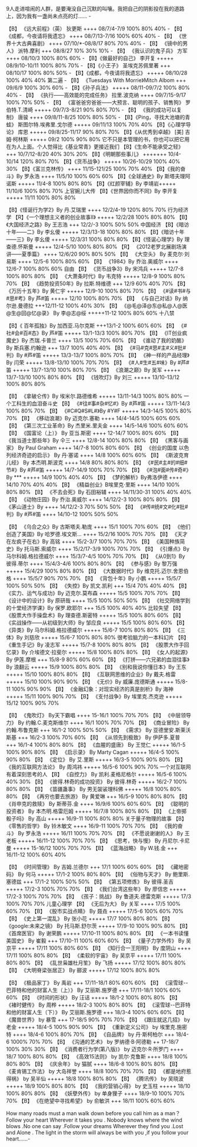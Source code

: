 9人走进喧闹的人群，是要淹没自己沉默的叫嚷。我把自己的阴影投在我的道路上，因为我有一盏尚未点亮的灯…… -

【B】 《远大前程》（英） 狄更斯 ++++ 08/7/4-7/9 100% 80% 40% -
【B】 《成都，今夜请将我遗忘》 ++++ 08/7/13-7/16 100% 60% 40% -
【B】 《世界十大古典喜剧》 ++++ 07/10/*-08/8/17 80% 70% 40% -
【B】 《镜中的男人》 派特.摩利 +++ 08/8/27 10% 30% 10% -
【B】 《我认识的鬼子兵》 方军 ++++ 08/10/3 100% 80% 60% -
【B】《做最好的自己》 李开复 +++++ 08/9/10-10/11 100% 80% 70% -
【B】《小王子》 圣埃克苏佩里著 +++ 08/10/17 100% 80% 50% -
【B】《成都，今夜请将我遗忘》 +++++ 08/10/28 100% 40% 40% 第二遍 -
【B】 《Tuesdays With Morrie》Mitch Albom +++  09/6/9  100% 30% 60%   -
【B】《孙子兵法》 +++++ 08/11-09/7/2 100% 80% 40% -
【B】 《执行——高效能的完成任务》 拉里.波克纳 ++++ 09/7/15-9/17 100% 70% 50% -
【B】 《富爸爸穷爸爸——大预言、聪明的孩子、销售狗》 罗伯特.T.清崎 +++++ 09/7/3-8/21 90% 80% 70% -
【B】 《我的成功可以复制》 唐骏 ++++  09/8/11-8/25 100% 80% 50% -
【B】《Ping，寻找大池塘的青蛙》 斯图尔特.埃弗里.戈尔德  +++++  09/11/13  100% 70% 40%
【B】《心理学导论》 库恩 +++++  09/8/25-11/17  90% 80% 70%
【B】《从优秀到卓越》 [美] 吉姆·柯林斯 +++++  09/2  100% 90% 80%  它不只是本管理的书，你也可以把它用在为人上面。个人觉得比《基业常青》更接近我们
【B】《生命不能承受之轻》 +++  10/7/12-8/20  40% 30% 20%
【B】《明朝那些事儿》 +++++++  10/4-10/14  120% 80% 70%
【B】《货币战争》 +++++  10/26-10/29  100% 40% 30%
【B】《富兰克林传》 ++++  11/15-121/25  100% 70% 40%
【B】《我的奋斗》By 罗永浩 ++++  11/5/10  100% 60% 60%
【B】《全球通史》By 斯塔夫理阿诺斯 +++++  11/4-8  100% 80% 80%
【B】《红颜宰辅》By 李靖岩+++++  11/10/6  100% 80% 70% 上官婉儿大传
【B】《世界因你而不同》By 李开复 +++++  11/11  100% 80% 80%


【B】《怪诞行为学2》By 丹.艾瑞里 ++++  12/2/4-19  120% 80% 70% 行为经济学
【R】《一个理想主义者的创业故事II》 +++++  12/2/28  100% 80% 80%
【B】《大国经济之路》By 王志浩 +++  12/2/-3  100% 50% 50% 中国经济
【B】《暗访十年——二》By 李幺傻 +++++  12/3/13-18  100% 80% 80%
【B】《暗访十年——三》By 李幺傻 +++++  12/3/31  100% 80% 80%
【B】《怪诞心理学》By 理查德.怀斯曼 +++++  12/4-5/10  100% 80% 80%
【R】 《2012老罗北展剧场演讲——夏季篇》 ++++ 12/6/20 90% 80% 50%
【B】 《大空头》 By  麦克尔·刘易斯 ++++ 12/5-6 100% 80% 60%
【B】 《1984》By 乔治.奥威尔 ++++ 12/6-7 100% 80% 60%  自由
【B】 《货币战争3》By 宋鸿兵 +++++ 12/7-8 100% 80% 80%
【B】 《大萧条时代》By 韦克特 +++++ 12/8-9 100% 80% 70%
【B】 《趋势投资50年》By 拉斯.特维德 +++ 12/9 60% 40% 70%
【B】 《万历十五年》By 黄仁宇 +++++ 12/9-10 100% 80% 70%
【B】 《#读#书#与#思#考》By 芦#笛 +++++ 12/10 100% 80% 70%
【B】 《与自己对话》By 纳尔逊.曼德拉 +++12/11-12 100% 40% 30%
【B】 《@毛@泽@东@私@人@医@生@回@忆@录》 By 李@志@绥 +++++11-12 100% 80% 60%  十八禁


【B】《 百年孤独》By 加西亚.马尔克斯 +++13/1-2 100% 60% 60%
【B】 《#社#会#百#态》By 芦#笛 +++++ 13/1-13/3 100% 80% 70%
【B】 《IT创业疯魔史》By 杰瑞.卡普兰  ++++ 13/5 100% 70% 60%
【B】 《谁动了我的奶酪》By 斯兵塞.约翰逊 +++ 13/7 100% 40% 40%
【B】 《#马#克#思#主#义#批#判》By #芦#笛 +++++ 13/3-13/7 100% 80% 70%
【B】 《神一样的产品经理》By 闫荣 +++++ 13/8-13/10 100% 70% 70%
【B】 《#人#生#五#味》By #芦#笛 +++++ 13/7-13/10 100% 80% 70%
【B】 《浪潮之巅》By 吴军 +++++ 13/7-13/10 100% 80% 80%
【B】 《钱吹灯》By 刘三 +++++ 13/10-13/12 100% 80% 80%

【B】 《拿破仑传》By 埃米尔.路德维希 +++++ 13/11-14/3 100% 80% 80% 一个工科生的血泪奋斗史
【B】 《#往#事#杂#忆#》By #芦#笛 +++++ 13/11-14/3 100% 80% 70%
【B】 《#C#Q#S#L#》By #Y#F +++++ 14/3-14/5 100% 80% 70%
【B】 《移动浪潮》By 迈克尔.塞勒 ++++ 14/4-14/5 100% 60% 60%
【B】 《第三次工业革命》By 杰里米.里夫金 ++++ 14/5-14/6 100% 60% 60%
【B】 《国富论（上）》 By 亚当.斯密 ++++ 12-14/7 100% 80% 60%
【B】 《我当道士那些年》By 仐三 ++++ 12/8-14 100% 80% 80%
【B】 《黑客与画家》 By Paul Graham ++++ 14/7-8 100% 80% 60%
【B】 《创业的国度 以色列经济奇迹的启示》 By 丹·塞诺 ++++ 14/8 100% 60% 60%
【B】 《斯波克育儿经》 By 本杰明.斯波克 ++++ 14/8 80% 80% 80%
【B】 《#民#主#的#细#节#》By #芦#笛 +++++ 14/7-14/9 100% 70% 70%
【B】 《#泡#面#传#奇#》By *** +++++ 14/9 100% 40% 40%
【B】 《梦的解析》By弗洛伊德 ++++ 14/10 70% 40% 40%
【B】 《精益创业》B埃里克·里斯 ++++ 14/10  100% 80% 80%
【B】 《不去会死》By 石田裕辅 ++++ 14/11/30-31 100% 40% 40%
【B】 《动物庄园》By 乔治.奥威尔 ++++ 14/12/2-3 100% 80% 80%
【B】 《茅山道士》By  ++++ 14/12/2-3 70% 50% 50%
【B】 《#传#统#文#化#批#判》By #芦#笛  ++++ 14/10-12 100% 50% 50%


【B】 《乌合之众》By 古斯塔夫.勒庞  ++++ 15/1 100% 70% 60%
【B】 《他们创造了美国》By 哈罗德.埃文斯...  ++++ 15/2/16 100% 70% 70%
【B】 《天才在左疯子在右》By 高铭  ++++ 15/2-3/7 100% 70% 70%
【B】 《美国种族简史》By 托马斯.索威尔  ++++ 15/2/17-3/9 100% 70% 70%
【B】 《引爆点》By 马尔科姆.格拉德威尔 ++++ 15/3/7-4/5 100% 70% 70%
【B】 《从0到1》By 彼得.蒂尔 ++++ 15/4/3-4/6 100% 80% 80%
【B】 《参与感》By 黎万强 +++++ 15/4/29 100% 80% 80%
【B】 《大数据时代》By 维克托.迈尔.舍恩伯格 ++++ 15/5/7 90% 70% 70%
【B】 《背包十年》By 小鹏 +++++ 15/5/7 100% 50% 50%
【B】 《失控》By 凯文.凯利 +++ 15/4 70% 40% 40%
【B】 《实力、运气与成功》By 迈克尔.莫布森 +++++ 15/5 100% 70% 70%
【B】 《设计中的设计》By 原研哉 ++++ 15/5 100% 50% 50%
【B】 《社交网络学到的十堂经济学课》By 保罗.欧耶尔 +++ 15/5 100% 40% 40%   比较失望
【B】 《股票大作手操盘术》By 理查德.斯密特 +++++ 15/5 100% 80% 60%
【B】 《实战操作——从初级到大师》By 邹应良 +++++ 15/5 100% 80% 60%
【B】 《异类》By 马尔科姆.格拉德威尔 +++++ 15/6-7 100% 80% 80%
【B】 《三体》By 刘慈欣 +++++ 15/6-7 100% 80% 80%   很考验脑力的一本科幻片
【B】 《重生手记》By 凌志军 +++++ 15/7-8 100% 80% 80%
【B】 《股票大作手回忆录》By   介埃德文·拉斐尔 +++++ 15/8 100% 80% 80%
【B】 《女人的起源》By  伊莲.摩根 +++ 15/8-9 80% 60% 60%
【B】 《打拼——六兄弟的血泪往事》By  浪翻云 +++++ 15/9 100% 80% 80%
【B】 《别和我说你懂日本》By  王东 +++++ 15/10 100% 80% 80%
【B】 《互联网思维的企业》By  戴夫.格雷 +++++ 15/10 100% 90% 90%
【B】 《无价》By  威廉.庞德斯通 +++++ 15/8-11 100% 90% 90%
【B】 《金融幻象：对现实经济的真是剖析》By  海神 +++++ 15/11 100% 90% 70%
【B】 《支付战争》By 埃里克.杰克逊 +++++ 15/12 100% 90% 70%


【B】 《鬼吹灯》 By天下霸唱 ++++ 15-16/1 100% 70% 70%
【B】 《中层领导力》 By 约翰.C.麦克斯维尔 ++++ 16/1 100% 70% 70%
【B】 《商业冒险》 By 约翰.布鲁克斯 +++ 16/1-2 100% 50% 50%
【B】 《需求》 By 亚德里安.斯莱沃斯基 +++ 16/2-3 100% 70% 60%
【B】 《从领先到极致》 By 伊萨多.夏普 +++ 16/1-4 100% 80% 80%
【B】 《血腥的盛唐》 By 王觉仁 +++++ 16/1-5 100% 90% 80%
【B】 《启示录》 By Marty Cagan +++++ 16/4-5 100% 90% 80%
【B】 《定位》 By 艾.里斯 +++++ 16/3-5 100% 90% 80%
【B】 《我的互联网方法论》 By 周鸿祎  +++++ 16/5-6 100% 90% 70%    一个对互联网有着深刻思考的人
【B】 《自控力》 By 凯利.麦格尼格尔  +++++ 16/5-6 100% 40% 30%
【B】 《彼得.林奇的成功投资》 By 彼得.林奇  +++++ 16/2-7 100% 80% 80%
【B】 《苗疆蛊事》 By 男无袈裟理科佛  +++++ 16/8 100% 80% 80%
【B】 《再穷也要去旅游》 By 黄爱琳  +++ 16/5-9 100% 80% 80%
【B】 《肖申克的救赎》 By 斯蒂芬.金  ++++ 16/9/6 100% 60% 60%
【B】 《聪明的投资者》 By 本杰明.格雷厄姆  +++++ 16/7/8 100% 80% 80%
【B】 《上帝掷骰子吗》 By 高山  +++++ 16/9-11 100% 80% 80%  关于量子物理的故事
【B】 《零售的哲学》 By 铃木敏文  ++++ 16/9-11 100% 70% 70%
【B】 《我的奋斗》 By 罗永浩  +++++ 16/11 100% 70% 70%
【B】 《不愿说谢谢的人》 By 王老板  +++++ 16/11-12 100% 70% 70%
【B】 《思考，快与慢》 By 丹尼尔.卡尼曼  +++++ 15-16/12 100% 70% 70%
【B】 《蓝海战略》 By W.钱.金  +++ 16/11-12 100% 60% 40%


【B】 《时间管理》 By 吉姆.兰德尔  +++ 17/1 100% 60% 60%
【B】 《藏地密码》 By 何马  +++++ 17/1-2 100% 80% 80%
【B】 《俗物与天才》 By 鲍里斯.塞德兹  +++ 17/1-2 100% 50% 50%
【B】 《第五项修炼》 By 彼得.圣吉  +++++ 17/2-3 100% 70% 70%
【B】 《我们台湾这些年》 By 廖信忠 +++++ 17/2-3 100% 70% 70%
【B】 《孩子：挑战》 By 鲁道夫.德雷克斯 +++++ 17/3 100% 70% 70%      儿童心理学
【B】 《无后为大》 By  关军 ++++ 17/5 100% 60% 70%
【B】 《股市实战点睛》 By  聂垚 +++++ 17/5-6 100% 60% 70%
【B】 《史上第一混乱》 By 张小花 +++++ 17/7 100% 80% 80%
【B】 《google:未来之镜》 By 托马斯.舒尔茨 +++++ 17/9-10 100% 90% 80%
【B】 《首席医官》 By 谢荣鹏 +++++ 17/10-11 100% 80% 80%
【B】 《一本书读懂美国史》 By 崔毅 +++ 17/10-11 100% 60% 60%
【B】 《量子力学外传》 By 吴京平 +++++ 17/11 100% 80% 60%
【B】 《知行合一王阳明》 By 度阴山 ++++ 17/11 100% 80% 80%
【B】 《柔软的宇宙》 By 吴京平 +++++ 17/11 100% 80% 80%
【B】 《乱世枭雄杜月笙》 By 飞扬 +++++ 17/12 100% 80% 80%
【B】 《大明脊梁张居正》 By 郦波 +++++ 17/12 100% 80% 80%


【B】 《极品家丁》 By 禹岩  +++ 17/11-18/1 80% 60% 60%
【B】 《滚雪球--巴菲特和他的财富人生（上）》 By 艾丽斯.施罗德  +++ 17/11-18/1 100% 60% 60%
【B】 《时间的形状》 By 汪诘  +++++ 18/1-2 100% 80% 80%
【B】 《褚时健传》 By 周桦  +++++ 18/2-3 100% 80% 80%
【B】 《滚雪球--巴菲特和他的财富人生（下）》 By 艾丽斯.施罗德  +++ 18/3-4 100% 60% 60%
【B】 《魔兽世界》 by 暴雪 +++  17-18/5 90% 70% 70%
【B】 《跟庄就这几招》 by 老金 +++++ 18/4-5 100% 90% 90%
【B】 《重新定义公司》 by 埃里克.施密特 ++++ 18/4-6 100% 80% 70%
【B】 《自品牌》 by 丹·斯柯柏尔 +++ 18/4-6 1000% 70% 70%
【B】 《沟通的艺术》 by 罗纳德·B·阿德勒 ++ 17-18/7 100% 30% 30%
【B】 《消费者行为学(第八版)》 by 迈克尔·R·所罗门 ++++ 18/7 100% 80% 80%
【B】 《高效15法则》 by 凯尔·克鲁斯 ++++ 18/8 100% 80% 80%
【B】 《庆余年》 by 猫腻 ++++ 18/6-8 100% 80% 80%
【B】 《麦肯锡工作法》 by 大岛祥誉 ++++ 18/8 100% 70% 70%
【B】 《都是地府惹得祸》 by 吴半仙 +++++ 18/8 100% 80% 80%
【B】 《腾讯传》 by 吴晓波 +++++ 18/9 100% 80% 80%
【B】 《我的营销心得》 by 史玉柱 +++++ 18/10 100% 80% 80%
【B】 《妖孽外传》 by 单身狸子 ++++ 18/9-10 100% 70% 70%
【B】 《在绝望中寻找希望》 by 俞敏洪 +++ 18/11 100% 60% 60%


   How many roads must a man walk down before you call him as a man？Follow your heart Wherever it takes you .
Nobody knows where the wind blows .No one can say .Follow your dreams Wherever they find you .Lost and Alone .
The light in the storm will always be with you ,if you follow your heart……-